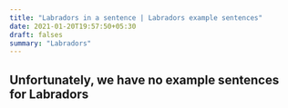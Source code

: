 ```yaml
---
title: "Labradors in a sentence | Labradors example sentences"
date: 2021-01-20T19:57:50+05:30
draft: falses
summary: "Labradors"
---
```

## Unfortunately, we have no example sentences for Labradors                 
